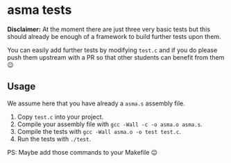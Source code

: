 # asma tests

**Disclaimer:** At the moment there are just three very basic tests but this
should already be enough of a framework to build further tests upon them.

You can easily add further tests by modifying `test.c` and if you do please push
them upstream with a PR so that other students can benefit from them 😉

## Usage

We assume here that you have already a `asma.s` assembly file.

1. Copy `test.c` into your project.
2. Compile your assembly file with `gcc -Wall -c -o asma.o asma.s`.
3. Compile the tests with `gcc -Wall asma.o -o test test.c`.
4. Run the tests with `./test`.

PS: Maybe add those commands to your Makefile 😉
